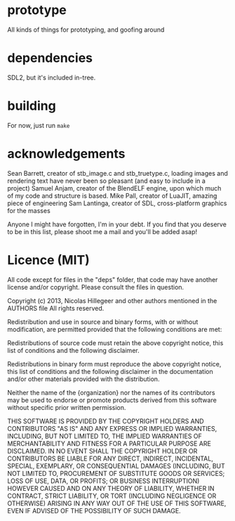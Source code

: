 prototype
=========

All kinds of things for prototyping, and goofing around

dependencies
============

SDL2, but it's included in-tree.

building
========

For now, just run `make`

acknowledgements
================

Sean Barrett, creator of stb_image.c and stb_truetype.c, loading images
 and rendering text have never been so pleasant (and easy to include
 in a project)
Samuel Anjam, creator of the BlendELF engine, upon which much of my code
 and structure is based.
Mike Pall, creator of LuaJIT, amazing piece of engineering
Sam Lantinga, creator of SDL, cross-platform graphics for the masses

Anyone I might have forgotten, I'm in your debt. If you find that you deserve
to be in this list, please shoot me a mail and you'll be added asap!

Licence (MIT)
=============

All code except for files in the "deps" folder, that code may have another
license and/or copyright. Please consult the files in question.

Copyright (c) 2013, Nicolas Hillegeer and other authors mentioned in the AUTHORS file
All rights reserved.

Redistribution and use in source and binary forms, with or without modification,
are permitted provided that the following conditions are met:

  Redistributions of source code must retain the above copyright notice, this
  list of conditions and the following disclaimer.

  Redistributions in binary form must reproduce the above copyright notice, this
  list of conditions and the following disclaimer in the documentation and/or
  other materials provided with the distribution.

  Neither the name of the {organization} nor the names of its
  contributors may be used to endorse or promote products derived from
  this software without specific prior written permission.

THIS SOFTWARE IS PROVIDED BY THE COPYRIGHT HOLDERS AND CONTRIBUTORS "AS IS" AND
ANY EXPRESS OR IMPLIED WARRANTIES, INCLUDING, BUT NOT LIMITED TO, THE IMPLIED
WARRANTIES OF MERCHANTABILITY AND FITNESS FOR A PARTICULAR PURPOSE ARE
DISCLAIMED. IN NO EVENT SHALL THE COPYRIGHT HOLDER OR CONTRIBUTORS BE LIABLE FOR
ANY DIRECT, INDIRECT, INCIDENTAL, SPECIAL, EXEMPLARY, OR CONSEQUENTIAL DAMAGES
(INCLUDING, BUT NOT LIMITED TO, PROCUREMENT OF SUBSTITUTE GOODS OR SERVICES;
LOSS OF USE, DATA, OR PROFITS; OR BUSINESS INTERRUPTION) HOWEVER CAUSED AND ON
ANY THEORY OF LIABILITY, WHETHER IN CONTRACT, STRICT LIABILITY, OR TORT
(INCLUDING NEGLIGENCE OR OTHERWISE) ARISING IN ANY WAY OUT OF THE USE OF THIS
SOFTWARE, EVEN IF ADVISED OF THE POSSIBILITY OF SUCH DAMAGE.